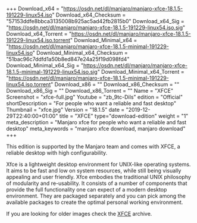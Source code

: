 +++
Download_x64 = "https://osdn.net/dl/manjaro/manjaro-xfce-18.1.5-191229-linux54.iso"
Download_x64_Checksum = "57153ddfe8bbca3135008b925ac5ad42fb2815b0"
Download_x64_Sig = "https://osdn.net/dl/manjaro/manjaro-xfce-18.1.5-191229-linux54.iso.sig"
Download_x64_Torrent = "https://osdn.net/dl/manjaro/manjaro-xfce-18.1.5-191229-linux54.iso.torrent"
Download_Minimal_x64 = "https://osdn.net/dl/manjaro/manjaro-xfce-18.1.5-minimal-191229-linux54.iso"
Download_Minimal_x64_Checksum = "51bac96c7ddfd1a50b8ed847e24a25f19d098fd4"
Download_Minimal_x64_Sig = "https://osdn.net/dl/manjaro/manjaro-xfce-18.1.5-minimal-191229-linux54.iso.sig"
Download_Minimal_x64_Torrent = "https://osdn.net/dl/manjaro/manjaro-xfce-18.1.5-minimal-191229-linux54.iso.torrent"
Download_x86 = ""
Download_x86_Checksum = ""
Download_x86_Sig = ""
Download_x86_Torrent = ""
Name = "XFCE"
Screenshot = "xfce-full.jpg"
Youtube = "zb_9tc-DiIs"
edition = "Official"
shortDescription = "For people who want a reliable and fast desktop"
Thumbnail = "xfce.jpg"
Version = "18.1.5"
date = "2019-12-29T22:40:00+01:00"
title = "XFCE"
type="download-edition"
weight = "1"
meta_description = "Manjaro xfce for people who want a reliable and fast desktop"
meta_keywords = "manjaro xfce download, manjaro download"
+++

This edition is supported by the Manjaro team and comes with XFCE, a reliable desktop with high configurability.

Xfce is a lightweight desktop environment for UNIX-like operating systems. It aims to be fast and low on system resources, while still being visually appealing and user friendly. Xfce embodies the traditional UNIX philosophy of modularity and re-usability. It consists of a number of components that provide the full functionality one can expect of a modern desktop environment. They are packaged separately and you can pick among the available packages to create the optimal personal working environment.

If you are looking for older images check the [XFCE](https://osdn.net/projects/manjaro-archive/storage/xfce/) archive.


